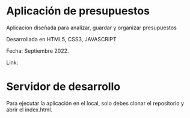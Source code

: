 # Aplicación de presupuestos

Aplicacion diseñada para analizar, guardar y organizar presupuestos

Desarrollada en HTML5, CSS3, JAVASCRIPT

Fecha: Septiembre 2022.

Link: 

# Servidor de desarrollo

Para ejecutar la aplicación en el local, solo debes clonar el repositorio y abrir el index.html.
